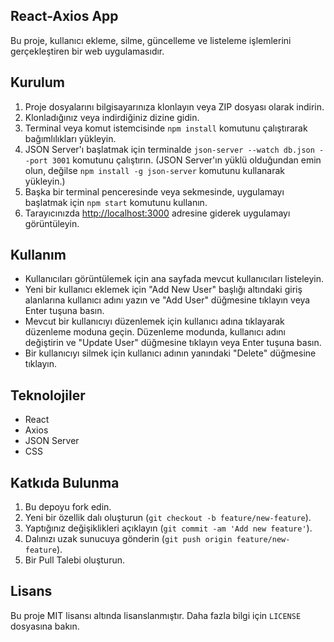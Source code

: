 ##  React-Axios App

Bu proje, kullanıcı ekleme, silme, güncelleme ve listeleme işlemlerini gerçekleştiren bir web uygulamasıdır.

## Kurulum

1. Proje dosyalarını bilgisayarınıza klonlayın veya ZIP dosyası olarak indirin.
2. Klonladığınız veya indirdiğiniz dizine gidin.
3. Terminal veya komut istemcisinde `npm install` komutunu çalıştırarak bağımlılıkları yükleyin.
4. JSON Server'ı başlatmak için terminalde `json-server --watch db.json --port 3001` komutunu çalıştırın. (JSON Server'ın yüklü olduğundan emin olun, değilse `npm install -g json-server` komutunu kullanarak yükleyin.)
5. Başka bir terminal penceresinde veya sekmesinde, uygulamayı başlatmak için `npm start` komutunu kullanın.
6. Tarayıcınızda [http://localhost:3000](http://localhost:3000) adresine giderek uygulamayı görüntüleyin.

## Kullanım

- Kullanıcıları görüntülemek için ana sayfada mevcut kullanıcıları listeleyin.
- Yeni bir kullanıcı eklemek için "Add New User" başlığı altındaki giriş alanlarına kullanıcı adını yazın ve "Add User" düğmesine tıklayın veya Enter tuşuna basın.
- Mevcut bir kullanıcıyı düzenlemek için kullanıcı adına tıklayarak düzenleme moduna geçin. Düzenleme modunda, kullanıcı adını değiştirin ve "Update User" düğmesine tıklayın veya Enter tuşuna basın.
- Bir kullanıcıyı silmek için kullanıcı adının yanındaki "Delete" düğmesine tıklayın.

## Teknolojiler

- React
- Axios
- JSON Server
- CSS

## Katkıda Bulunma

1. Bu depoyu fork edin.
2. Yeni bir özellik dalı oluşturun (`git checkout -b feature/new-feature`).
3. Yaptığınız değişiklikleri açıklayın (`git commit -am 'Add new feature'`).
4. Dalınızı uzak sunucuya gönderin (`git push origin feature/new-feature`).
5. Bir Pull Talebi oluşturun.

## Lisans

Bu proje MIT lisansı altında lisanslanmıştır. Daha fazla bilgi için `LICENSE` dosyasına bakın.
